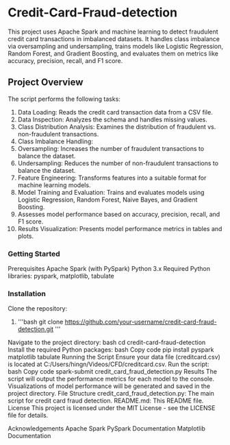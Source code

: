 # Credit-Card-Fraud-detection
This project uses Apache Spark and machine learning to detect fraudulent credit card transactions in imbalanced datasets. It handles class imbalance via oversampling and undersampling, trains models like Logistic Regression, Random Forest, and Gradient Boosting, and evaluates them on metrics like accuracy, precision, recall, and F1 score.

## Project Overview
The script performs the following tasks:

1. Data Loading: Reads the credit card transaction data from a CSV file.
2. Data Inspection: Analyzes the schema and handles missing values.
3. Class Distribution Analysis: Examines the distribution of fraudulent vs. non-fraudulent transactions.
4. Class Imbalance Handling:
5. Oversampling: Increases the number of fraudulent transactions to balance the dataset.
6. Undersampling: Reduces the number of non-fraudulent transactions to balance the dataset.
7. Feature Engineering: Transforms features into a suitable format for machine learning models.
8. Model Training and Evaluation: Trains and evaluates models using Logistic Regression, Random Forest, Naive Bayes, and Gradient Boosting.
9. Assesses model performance based on accuracy, precision, recall, and F1 score.
10. Results Visualization: Presents model performance metrics in tables and plots.

### Getting Started
Prerequisites
Apache Spark (with PySpark)
Python 3.x
Required Python libraries: pyspark, matplotlib, tabulate

### Installation
Clone the repository:
1. '''bash git clone https://github.com/your-username/credit-card-fraud-detection.git '''

Navigate to the project directory:
bash
cd credit-card-fraud-detection
Install the required Python packages:
bash
Copy code
pip install pyspark matplotlib tabulate
Running the Script
Ensure your data file (creditcard.csv) is located at C:/Users/hingn/Videos/CFD/creditcard.csv.
Run the script:
bash
Copy code
spark-submit credit_card_fraud_detection.py
Results
The script will output the performance metrics for each model to the console.
Visualizations of model performance will be generated and saved in the project directory.
File Structure
credit_card_fraud_detection.py: The main script for credit card fraud detection.
README.md: This README file.
License
This project is licensed under the MIT License - see the LICENSE file for details.

Acknowledgements
Apache Spark
PySpark Documentation
Matplotlib Documentation
